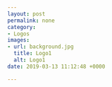 ```yaml
---
layout: post
permalink: none
category:
- Logos
images:
- url: background.jpg
  title: Logo1
  alt: Logo1
date: 2019-03-13 11:12:48 +0000

---
```

